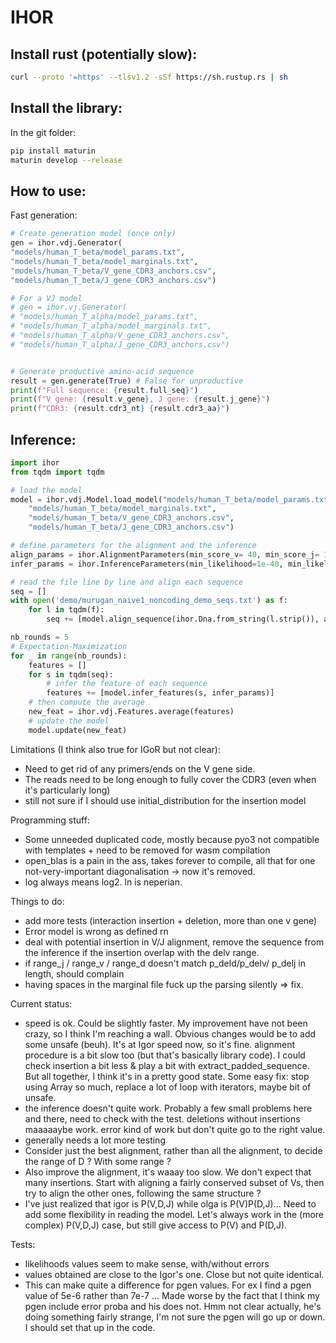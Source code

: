 # IHOR

Install rust (potentially slow):
--------------------------------

``` sh
curl --proto '=https' --tlsv1.2 -sSf https://sh.rustup.rs | sh
```

Install the library:
--------------------

In the git folder:
``` sh
pip install maturin
maturin develop --release
```

How to use:
-----------

Fast generation:
```py
# Create generation model (once only)
gen = ihor.vdj.Generator(
"models/human_T_beta/model_params.txt",
"models/human_T_beta/model_marginals.txt",
"models/human_T_beta/V_gene_CDR3_anchors.csv",
"models/human_T_beta/J_gene_CDR3_anchors.csv")

# For a VJ model
# gen = ihor.vj.Generator(
# "models/human_T_alpha/model_params.txt",
# "models/human_T_alpha/model_marginals.txt",
# "models/human_T_alpha/V_gene_CDR3_anchors.csv",
# "models/human_T_alpha/J_gene_CDR3_anchors.csv")


# Generate productive amino-acid sequence
result = gen.generate(True) # False for unproductive
print(f"Full sequence: {result.full_seq}")
print(f"V gene: {result.v_gene}, J gene: {result.j_gene}")
print(f"CDR3: {result.cdr3_nt} {result.cdr3_aa}")
```


Inference:
----------


```py
import ihor
from tqdm import tqdm

# load the model
model = ihor.vdj.Model.load_model("models/human_T_beta/model_params.txt",
	"models/human_T_beta/model_marginals.txt",
	"models/human_T_beta/V_gene_CDR3_anchors.csv",
	"models/human_T_beta/J_gene_CDR3_anchors.csv")

# define parameters for the alignment and the inference
align_params = ihor.AlignmentParameters(min_score_v= 40, min_score_j= 10, max_error_d=10)
infer_params = ihor.InferenceParameters(min_likelihood=1e-40, min_likelihood_error=1e-60)

# read the file line by line and align each sequence
seq = []
with open('demo/murugan_naive1_noncoding_demo_seqs.txt') as f:
	for l in tqdm(f):
		seq += [model.align_sequence(ihor.Dna.from_string(l.strip()), align_params)]

nb_rounds = 5
# Expectation-Maximization
for _ in range(nb_rounds):
	features = []
	for s in tqdm(seq):
		# infer the feature of each sequence
		features += [model.infer_features(s, infer_params)]
	# then compute the average
	new_feat = ihor.vdj.Features.average(features)
	# update the model
	model.update(new_feat)


```

Limitations (I think also true for IGoR but not clear):
- Need to get rid of any primers/ends on the V gene side.
- The reads need to be long enough to fully cover the CDR3 (even when it's particularly long)
- still not sure if I should use initial_distribution for the insertion model


Programming stuff:
- Some unneeded duplicated code, mostly because pyo3 not compatible with templates + need to be removed for wasm compilation
- open_blas is a pain in the ass, takes forever to compile, all that for one not-very-important diagonalisation -> now it's removed.
- log always means log2. ln is neperian.


Things to do:
- add more tests (interaction insertion + deletion, more than one v gene)
- Error model is wrong as defined rn
- deal with potential insertion in V/J alignment, remove the sequence from the inference if the insertion overlap with the delv range.
- if range_j / range_v / range_d doesn't match p_deld/p_delv/ p_delj in length, should complain
- having spaces in the marginal file fuck up the parsing silently => fix.

Current status:
- speed is ok. Could be slightly faster. My improvement have not been crazy, so I think I'm reaching a wall. Obvious changes would be to add some unsafe (beuh). It's at Igor speed now, so it's fine. alignment procedure is a bit slow too (but that's basically library code). I could check insertion a bit less & play a bit with extract_padded_sequence. But all together, I think it's in a pretty good state. Some easy fix: stop using Array so much, replace a lot of loop with iterators, maybe bit of unsafe.
- the inference doesn't quite work. Probably a few small problems here and there, need to check with the test. deletions without insertions maaaaaybe work. error kind of work but don't quite go to the right value.
- generally needs a lot more testing
- Consider just the best alignment, rather than all the alignment, to decide the range of D ? With some range ?
- Also improve the alignment, it's waaay too slow. We don't expect that many insertions. Start with aligning a fairly conserved subset of Vs, then try to align the other ones, following the same structure ?
- I've just realized that igor is P(V,D,J) while olga is P(V)P(D,J)... Need to add some flexibility in reading the model. Let's always work in the (more complex) P(V,D,J) case, but still give access to P(V) and P(D,J).


Tests:
- likelihoods values seem to make sense, with/without errors
- values obtained are close to the Igor's one. Close but not quite identical.
- This can make quite a difference for pgen values. For ex I find a pgen value of 5e-6 rather than 7e-7 ... Made worse by the fact that I think my pgen include error proba and his does not. Hmm not clear actually, he's doing something fairly strange, I'm not sure the pgen will go up or down. I should set that up in the code.
